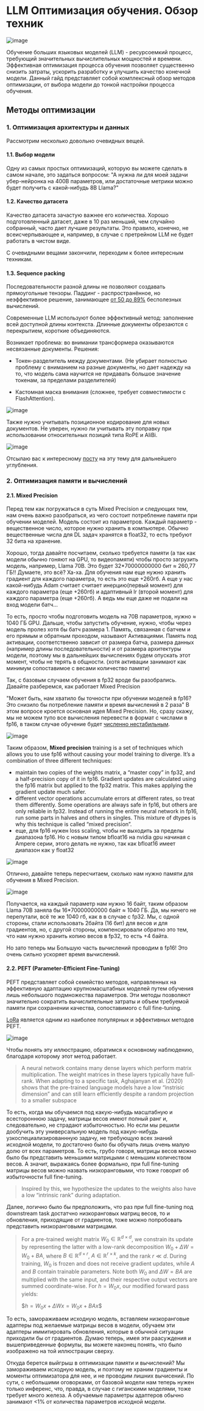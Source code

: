 # LLM Оптимизация обучения. Обзор техник

![image](https://github.com/user-attachments/assets/4e3886a2-f8c7-4a74-919a-96276f9ef4b3)


Обучение больших языковых моделей (LLM) - ресурсоемкий процесс, требующий значительных вычислительных мощностей и времени. Эффективная оптимизация процесса обучения позволяет существенно снизить затраты, ускорить разработку и улучшить качество конечной модели. Данный гайд представляет собой комплексный обзор методов оптимизации, от выбора модели до тонкой настройки процесса обучения.

## Методы оптимизации
### 1. Оптимизация архитектуры и данных
Рассмотрим несколько довольно очевидных вещей.
#### 1.1. Выбор модели
Одну из самых простых оптимизаций, которую вы можете сделать в самом начале, это задаться вопросом: "А нужна ли для моей задачи убер-нейронка на 400B параметров, или достаточные метрики можно будет получить с какой-нибудь 8B Llama?" 
#### 1.2. Качество датасета
Качество датасета зачастую важнее его количества. Хорошо подготовленный датасет, даже в 10 раз меньший, чем случайно собранный, часто дает лучшие результаты. Это правило, конечно, не всеисчерпывающее и, например, в случае с претрейном LLM не будет работать в чистом виде.

С очевидными вещами закончили, переходим к более интересным техникам.
#### 1.3. Sequence packing
Последовательности разной длины не позволяют создавать прямоугольные тензоры. Паддинг - распространённое, но неэффективное решение, занимающее [от 50 до 89%](https://arxiv.org/abs/2107.02027) бесполезных вычислений.

Современные LLM используют более эффективный метод: заполнение всей доступной длины контекста. Длинные документы обрезаются с перекрытием, короткие объединяются.

Возникает проблема: во внимании трансформера оказываются несвязанные документы. Решения:

- Токен-разделитель между документами. (Не убирает полностью проблему с вниманием на разные документы, но дает надежду на то, что модель сама научится не придавать большое значение токенам, за пределами разделителей)

- Кастомная маска внимания (сложнее, требует совместимости с FlashAttention).

![image](https://github.com/user-attachments/assets/44dc3e8b-0fb3-4a54-b4b8-cbe27f53f035)

Также нужно учитывать позиционное кодирование для новых документов. Не уверен, нужно ли учитывать эту поправку при использовании относительных позиций типа RoPE и AliBi.

![image](https://github.com/user-attachments/assets/f8a6869e-eda2-412e-88fa-e89853b94d97)

Отсылаю вас к интересному [посту](https://lweitkamp.github.io/posts/packing/#fn2) на эту тему для дальнейшего углубления.

### 2. Оптимизация памяти и вычислений
#### 2.1. Mixed Precision
Перед тем как погружаться в суть Mixed Precision и следующих тем, нам очень важно разобраться, из чего состоит потребление памяти при обучении моделей. 
Модель состоит из параметров. Каждый параметр - вещественное число, которое нужно хранить в компьютере. Обычно вещественные числа для DL задач хранятся в float32, то есть требуют 32 бита на хранение. 

Хорошо, тогда давайте посчитаем, сколько требуется памяти (а так как модели обычно гоняют на GPU, то видеопамяти) чтобы просто загрузить модель, например, Llama 70B. Это будет 32*70000000000 бит ≈ 260,77 ГБ!! Думаете, это всё? Ха-ха. Для обучения нам еще нужно хранить градиент для каждого параметра, то есть это еще +260гб. А еще у нас какой-нибудь Adam считает считает инерцию(первый момент) для каждого параметра (еще +260гб) и адаптивный lr (второй момент) для каждого параметра (еще +260гб). А ведь мы еще даже не подали на вход модели батч...

То есть, просто чтобы подготовить модель на 70B параметров, нужно ≈ 1040 ГБ GPU. Дальше, чтобы запустить обучение, нужно, чтобы через модель пролез хотя бы батч размера 1. Память, связанная с батчем и его прямым и обратным проходом, называют Активациями. Память под активации, соответственно зависит от размера батча, размера данных (например длины последовательности) и от размера архитектуры модели, поэтому мы в дальнейших вычислениях будем опускать этот момент, чтобы не терять в общности. (хотя активации занимают как минимум сопоставимое с весами количество памяти)

Так, с базовым случаем обучения в fp32 вроде бы разобрались. Давайте разберемся, как работает Mixed Precision

"Может быть, нам хватило бы точности при обучении моделей в fp16? Это снизило бы потребление памяти и время вычислений в 2 раза" В этом вопросе кроется основная идея Mixed Precision. Но, сразу скажу, мы не можем тупо все вычисления перевести в формат с числами в fp16, в таком случае обучение будет [численно нестабильным](https://arxiv.org/abs/2010.06192v1).

![image](https://github.com/user-attachments/assets/5332351c-14f7-4090-95a9-3106982e3775)


Таким образом, **Mixed precision** training is a set of techniques which allows you to use fp16 without causing your model training to diverge. It’s a combination of three different techniques:
- maintain two copies of the weights matrix, a “master copy” in fp32, and a half-precision copy of it in fp16. Gradient updates are calculated using the fp16 matrix but applied to the fp32 matrix. This makes applying the gradient update much safer.
- different vector operations accumulate errors at different rates, so treat them differently. Some operations are always safe in fp16, but others are only reliable in fp32. Instead of running the entire neural network in fp16, run some parts in halves and others in singles. This mixture of dtypes is why this technique is called “mixed precision”.
- еще, для fp16 нужен loss scaling, чтобы не выходить за пределы диапазона fp16. Но с новым типом bfloat16 на nvidia gpu начиная с Ampere серии, этого делать не нужно, так как bfloat16 имеет диапазон как у float32

![image](https://github.com/user-attachments/assets/1c54c924-c3da-4205-8c0e-93bdbc36dae4)

Отлично, давайте теперь пересчитаем, сколько нам нужно памяти для обучения в Mixed Precision.

![image](https://github.com/user-attachments/assets/d43358d9-ef89-4a8d-8574-161d89b2b160)

Получается, на каждый параметр нам нужно 16 байт, таким образом Llama 70B заняла бы 16*70000000000 байт ≈ 1040 ГБ. Да, мы ничего не перепутали, всё те же 1040 гб, как в в случае с fp32. Мы, с одной стороны, стали использовать 2байта (16 бит) для весов и для градиентов, но, с другой стороны, компенсировали обратно это тем, что нам нужно хранить копию весов в fp32, то есть +4 байта. 

Но зато теперь мы Большую часть вычислений проводим в fp16! Это очень сильно ускоряет время вычислений.

#### 2.2. PEFT (Parameter-Efficient Fine-Tuning)
PEFT представляет собой семейство методов, направленных на эффективную адаптацию крупномасштабных моделей путем обучения лишь небольшого подмножества параметров. Эти методы позволяют значительно сократить вычислительные затраты и объем требуемой памяти при сохранении качества, сопоставимого с full fine-tuning.

[LoRa](https://arxiv.org/abs/2106.09685) является одним из наиболее популярных и эффективных методов PEFT.

![image](https://github.com/user-attachments/assets/0007836a-4514-4d8d-88b4-281c11c9c213)

Чтобы понять эту иллюстрацию, обратимся к основному наблюдению, благодаря которому этот метод работает.
>A neural network contains many dense layers which perform matrix multiplication. The weight
matrices in these layers typically have full-rank. When adapting to a specific task, Aghajanyan et al.
(2020) shows that the pre-trained language models have a low “instrisic dimension” and can still
learn efficiently despite a random projection to a smaller subspace

То есть, когда мы обучаемся под какую-нибудь масштабную и всестороннюю задачу, матрицы весов имеют полный ранг и, следовательно, не страдают избыточностью. Но если мы решили дообучить эту универсальную модель под какую-нибудь узкоспециализированнную задачу, не требующую всех знаний исходной модели, то достаточно было бы обучать лишь очень малую долю от всех параметров. То есть, грубо говоря, матрицы весов можно было бы представить меньшими матрицыми с меньшим количеством весов. А значит, выражаясь более формально, при full fine-tuning матрицы весов можно назвать низкоранговыми, что тоже говорит об избыточности full fine-tuning.

>Inspired by this, we hypothesize the updates to the weights also have a low “intrinsic rank” during adaptation.

Далее, логично было бы предположить, что раз при full fine-tuning под downstream task достатчно низкоранговых матриц весов, то и обновления, приходящие от градиентов, тоже можно попробовать представить низкоранговыми матрицами. 

>For a pre-trained weight matrix $W_0 \in \mathbb{R}^{d\times d}$, we constrain its update by representing the latter with a low-rank decomposition $W_0 + \Delta W = W_0 + BA$, where $B \in \mathbb{R}^{d\times r}$, $A \in \mathbb{R}^{r\times k}$, and the rank $r \ll d$. During training, $W_0$ is frozen and does not receive gradient updates, while $A$ and $B$ contain trainable parameters. Note both $W_0$ and $\Delta W = BA$ are multiplied with the same input, and their respective output vectors are summed coordinate-wise. For $h = W_0x$, our modified forward pass yields:
>
>$$h = W_0x + \Delta Wx = W_0x + BAx \$$

То есть, замораживаем исходную модель, вставляем низкоранговые адаптеры под желаемые матрицы весов в модели, обучаем эти адаптеры иммитировать обновления, которые в обычной ситуации приходили бы от градиентов. Думаю теперь, имея эти раасуждения и вышеприведенные формулы, вы можете наконец понять, что было изображено на той иллюстрации сверху. 

Откуда берется выйгрыш в оптимизации памяти и вычислений? Мы замораживаем исходную модель, и поэтому не храним градиенты и моменты оптимизатора для нее, и не проводим лишних вычисений. По сути, с небольшими оговорками, от базовой модели нам теперь нужен только инференс, что, правда, в случае с гиганскими моделями, тоже требует много железа. А обучаемые параметры адаптеров обычно занимают <1% от количества параметров исходной модели.



